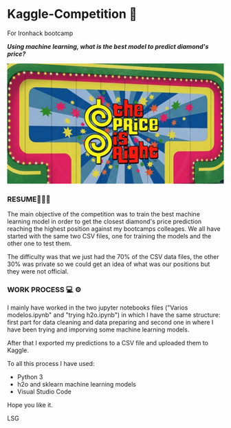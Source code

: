 # Kaggle-Competition 💎
For Ironhack bootcamp


**_Using machine learning, what is the best model to predict diamond's price?_**

![alt text](Input/imagen.jpg)




### RESUME👨🏻‍💻

The main objective of the competition was to train the best machine learning model in order to get the closest diamond's price prediction reaching the highest position against my bootcamps colleages.
We all have started with the same two CSV files, one for training the models and the other one to test them.

The difficulty was that we just had the 70% of the CSV data files, the other 30% was private so we could get an idea of what was our positions but they were not official.
  
### WORK PROCESS 💻 ⚙️

I mainly have worked in the two jupyter notebooks files ("Varios modelos.ipynb" and "trying h2o.ipynb") in which I have the same structure: first part for data cleaning and data preparing and second one in where I have been trying and imporving some machine learning models.

After that I exported my predictions to a CSV file and uploaded them to Kaggle.

To all this process I have used:

  - Python 3 
  - h2o and sklearn machine learning models
  - Visual Studio Code






Hope you like it.

LSG


